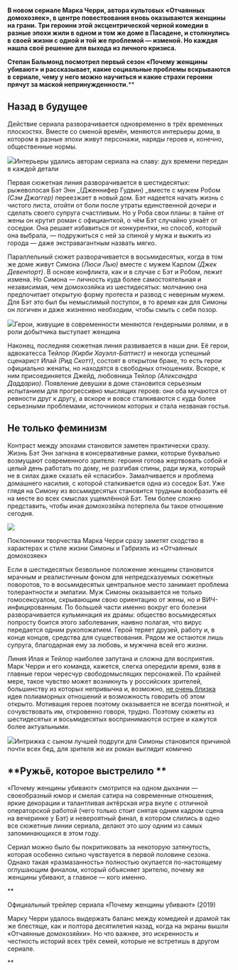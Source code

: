**В новом сериале Марка Черри, автора культовых «Отчаянных домохозяек», в центре повествования вновь оказываются женщины на грани. Три героини этой эксцентрической черной комедии в разные эпохи жили в одном и том же доме в Пасадене, и столкнулись в своей жизни с одной и той же проблемой — изменой. Но каждая нашла своё решение для выхода из личного кризиса.**

**Степан Бальмонд посмотрел первый сезон «Почему женщины убивают» и рассказывает, какие социальные проблемы вскрываются в сериале, чему у него можно научиться и какие страхи героини прячут за маской непринужденности.****

## Назад в будущее

Действие сериала разворачивается одновременно в трёх временных плоскостях. Вместе со сменой времён, меняются интерьеры дома, в котором в разные эпохи живут персонажи, наряды героев и, конечно, общественные нормы.

![](https://assets.discours.io/unsafe/900x/production/image/99dcc960-f826-11e9-a599-1b63c7e10fe4.jpg)Интерьеры удались авторам сериала на славу: дух времени передан в каждой детали

Первая сюжетная линия разворачивается в шестидесятых: рыжеволосая Бэт Энн _(Дженнифер Гудвин) _вместе с мужем Робом _(Сэм Джаггер)_ переезжает в новый дом. Бэт надеется начать жизнь с чистого листа, отойти от боли после утраты единственной дочери и сделать своего супруга счастливым. Но у Роба свои планы: в тайне от жены он крутит роман с официанткой, о чём Бэт случайно узнаёт от соседки. Она решает избавиться от конкурентки, но способ, который она выбрала, — подружиться с ней за спиной у мужа и выжить из города — даже экстравагантным назвать мягко.

Параллельный сюжет разворачивается в восьмидесятых, когда в том же доме живут Симона _(Люси Лью)_ вместе с мужем Карлом _(Джек Девенпорт)_. В основе конфликта, как и в случае с Бэт и Робом, лежит измена. Но Симона — личность куда более самостоятельная и независимая, чем домохозяйка из шестидесятых: молчанию она предпочитает открытую форму протеста и развод с неверным мужем. Для Бэт это был бы немыслимый поступок, в то время как для Симоны он логичен и даже жизненно необходим, чтобы смыть с себя позор. 

![](https://assets.discours.io/unsafe/900x/production/image/debbdc10-f826-11e9-a599-1b63c7e10fe4.jpg)Герои, живущие в современности меняются гендерными ролями, и в роли добытчика выступает женщина

Наконец, последняя сюжетная линия развивается в наши дни. Её герои, адвокатесса Тейлор _(Кирби Хауэлл-Баптист)_ и некогда успешный сценарист Илай _(Рид Скотт)_, состоят в открытом браке, то есть герои официально женаты, но находятся в свободных отношениях. Вскоре, к ним присоединяется Джейд, любовница Тейлор _(Александра Даддарио)_. Появление девушки в доме становится серьезным испытанием для прогрессивно мыслящих героев: они оба мучаются от ревности друг к другу, а вскоре и вовсе сталкиваются с куда более серьезными проблемами, источником которых и стала незваная гостья.

## **Не только феминизм**

Контраст между эпохами становится заметен практически сразу. Жизнь Бэт Энн загнана в консервативные рамки, которые буквально возмущают современного зрителя: героиня готова жертвовать собой и целый день работать по дому, не разгибая спины, ради мужа, который не в силах даже сказать ей «спасибо». Замалчивается и проблема домашнего насилия, с которой сталкивается одна из соседок Бэт. Уже глядя на Симону из восьмидесятых становится трудным вообразить её на месте во всех смыслах ущемлённой Бэт. Тем более сложно представить, чтобы иная домохозяйка потерпела бы такое отношение сегодня.

![](https://assets.discours.io/unsafe/900x/production/image/2deb2930-f827-11e9-a599-1b63c7e10fe4.jpg)

Поклонники творчества Марка Черри сразу заметят сходство в характерах и стиле жизни Симоны и Габриэль из «Отчаянных домохозяек»

Если в шестидесятых безвольное положение женщины становится мрачным и реалистичным фоном для непредсказуемых сюжетных поворотов, то в восьмидесятых центральное место занимает проблема толерантности и эмпатии. Муж Симоны оказывается не только гомосексуалом, скрывающим свою ориентацию от жены, но и ВИЧ-инфицированным. По большей части именно вокруг его болезни разворачивается кульминация их драмы: общество восьмидесятых попросту боится этого заболевания, наивно полагая, что вирус передается одним рукопожатием. Герой теряет друзей, работу и, в конце концов, средства для существования. Рядом же остаются лишь супруга, благодарная ему за любовь, и мужчина всей его жизни.

Линия Илая и Тейлор наиболее запутана и сложна для восприятия. Марк Черри и его команда, кажется, слегка опередили время, взяв в главные герои чересчур свободомыслящих персонажей. По крайней мере, такое чувство может возникнуть у российских зрителей, большинству из которых непривычна и, возможно, [не очень близка](https://tjournal.ru/team/113542-kto-est-kto-bolshoy-opros-polzovateley-tj) идея полиаморных отношений и возможность говорить об этом открыто. Мотивация героев поэтому оказывается не всегда понятной, и сочувствовать им, откровенно говоря, трудно. Поэтому сюжеты из шестидесятых и восьмидесятых воспринимаются острее и кажутся более актуальными.

![](https://assets.discours.io/unsafe/900x/production/image/83e9c760-f827-11e9-a599-1b63c7e10fe4.jpg)Интрижка с сыном лучшей подруги для Симоны становится причиной почти всех бед, для зрителя же их роман выглядит комично 

## **Ружьё, которое выстрелило **  


«Почему женщины убивают» смотрится на одном дыхании — своеобразный юмор и смелая сатира на современные отношения, яркие декорации и талантливая актёрская игра вкупе с отличной операторской работой (чего только стоит снятая одним кадром сцена на вечеринке у Бэт) и невероятный финал, в котором слились в одно все сюжетные линии сериала, делают это шоу одним из самых запоминающихся в этом году.

Сериал можно было бы покритиковать за некоторую затянутость, которая особенно сильно чувствуется в первой половине сезона. Однако такая «размазанность» полностью окупается по-настоящему оглушающим финалом, который объясняет зрителю, почему же женщины убивают, а главное — кого именно.

**

Официальный трейлер сериала «Почему женщины убивают» (2019)

Марку Черри удалось выдержать баланс между комедией и драмой так же блестяще, как и полтора десятилетия назад, когда на экраны вышли «Отчаянные домохозяйки». Но что важнее, это искренность и честность историй всех трёх семей, которые не встретишь в другом сериале.

**
